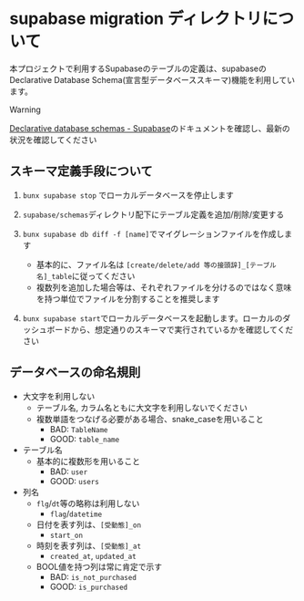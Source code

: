 # supabase migration ディレクトリについて

本プロジェクトで利用するSupabaseのテーブルの定義は、supabaseのDeclarative Database Schema(宣言型データベーススキーマ)機能を利用しています。

> [!WARNING]
>
> [Declarative database schemas - Supabase]のドキュメントを確認し、最新の状況を確認してください

## スキーマ定義手段について

1. `bunx supabase stop` でローカルデータベースを停止します
1. `supabase/schemas`ディレクトリ配下にテーブル定義を追加/削除/変更する
1. `bunx supabase db diff -f [name]`でマイグレーションファイルを作成します

   - 基本的に、ファイル名は `[create/delete/add 等の接頭辞]_[テーブル名]_table`に従ってください
   - 複数列を追加した場合等は、それぞれファイルを分けるのではなく意味を持つ単位でファイルを分割することを推奨します

1. `bunx supabase start`でローカルデータベースを起動します。ローカルのダッシュボードから、想定通りのスキーマで実行されているかを確認してください

[Declarative database schemas - Supabase]: https://supabase.com/docs/guides/local-development/declarative-database-schemas#other-entities

## データベースの命名規則

- 大文字を利用しない
  - テーブル名, カラム名ともに大文字を利用しないでください
  - 複数単語をつなげる必要がある場合、snake_caseを用いること
    - BAD: `TableName`
    - GOOD: `table_name`
- テーブル名
  - 基本的に複数形を用いること
    - BAD: `user`
    - GOOD: `users`
- 列名
  - `flg`/`dt`等の略称は利用しない
    - `flag`/`datetime`
  - 日付を表す列は、`[受動態]_on`
    - `start_on`
  - 時刻を表す列は、`[受動態]_at`
    - `created_at`, `updated_at`
  - BOOL値を持つ列は常に肯定で示す
    - BAD: `is_not_purchased`
    - GOOD: `is_purchased`
